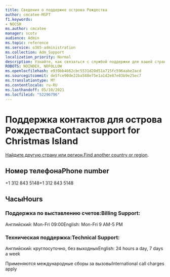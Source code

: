 ```yaml
---
title: Сведения о поддержке острова Рождества
author: cmcatee-MSFT
f1.keywords:
- NOCSH
ms.author: cmcatee
manager: scotv
audience: Admin
ms.topic: reference
ms.service: o365-administration
ms.collection: Adm_Support
localization_priority: Normal
description: Узнайте, как связаться с службой поддержки для вашей страны или региона.
ROBOTS: NOINDEX, NOFOLLOW
ms.openlocfilehash: e939bb4662cbc5531d20d51a715fc596aabe2acd
ms.sourcegitcommit: de5fce90de22ba588e75e1a1d2e87e03b9e25ec7
ms.translationtype: MT
ms.contentlocale: ru-RU
ms.lasthandoff: 05/10/2021
ms.locfileid: "52296796"
---
```

# <a name="contact-support-for-christmas-island"></a><span data-ttu-id="94454-103">Поддержка контактов для острова Рождества</span><span class="sxs-lookup"><span data-stu-id="94454-103">Contact support for Christmas Island</span></span>

<span data-ttu-id="94454-104">[Найдите другую страну или регион.](../../business-video/get-help-support.md)</span><span class="sxs-lookup"><span data-stu-id="94454-104">[Find another country or region](../../business-video/get-help-support.md).</span></span>

## <a name="phone-number"></a><span data-ttu-id="94454-105">Номер телефона</span><span class="sxs-lookup"><span data-stu-id="94454-105">Phone number</span></span>
<span data-ttu-id="94454-106">+1 312 843 5148</span><span class="sxs-lookup"><span data-stu-id="94454-106">+1 312 843 5148</span></span>

## <a name="hours"></a><span data-ttu-id="94454-107">Часы</span><span class="sxs-lookup"><span data-stu-id="94454-107">Hours</span></span>
### <a name="billing-support"></a><span data-ttu-id="94454-108">Поддержка по выставлению счетов:</span><span class="sxs-lookup"><span data-stu-id="94454-108">Billing Support:</span></span>

<span data-ttu-id="94454-109">Английский: Mon-Fri 09:00</span><span class="sxs-lookup"><span data-stu-id="94454-109">English: Mon-Fri 9 AM-5 PM</span></span>

### <a name="technical-support"></a><span data-ttu-id="94454-110">Техническая поддержка:</span><span class="sxs-lookup"><span data-stu-id="94454-110">Technical Support:</span></span>

<span data-ttu-id="94454-111">Английский: круглосуточно, без выходных</span><span class="sxs-lookup"><span data-stu-id="94454-111">English: 24 hours a day, 7 days a week</span></span>

<span data-ttu-id="94454-112">Применяются международные сборы за вызовы</span><span class="sxs-lookup"><span data-stu-id="94454-112">International call charges apply</span></span>
